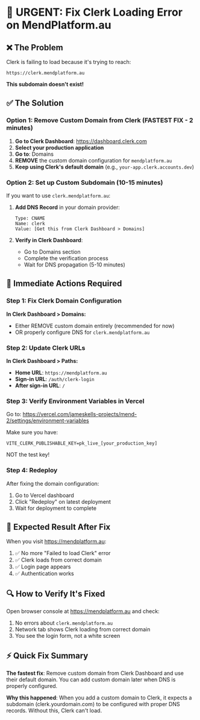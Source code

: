 # 🚨 URGENT: Fix Clerk Loading Error on MendPlatform.au

## ❌ The Problem

Clerk is failing to load because it's trying to reach:
```
https://clerk.mendplatform.au
```
**This subdomain doesn't exist!**

## ✅ The Solution

### Option 1: Remove Custom Domain from Clerk (FASTEST FIX - 2 minutes)

1. **Go to Clerk Dashboard**: https://dashboard.clerk.com
2. **Select your production application**
3. **Go to**: Domains
4. **REMOVE** the custom domain configuration for `mendplatform.au`
5. **Keep using Clerk's default domain** (e.g., `your-app.clerk.accounts.dev`)

### Option 2: Set up Custom Subdomain (10-15 minutes)

If you want to use `clerk.mendplatform.au`:

1. **Add DNS Record** in your domain provider:
   ```
   Type: CNAME
   Name: clerk
   Value: [Get this from Clerk Dashboard > Domains]
   ```

2. **Verify in Clerk Dashboard**:
   - Go to Domains section
   - Complete the verification process
   - Wait for DNS propagation (5-10 minutes)

## 🔧 Immediate Actions Required

### Step 1: Fix Clerk Domain Configuration

**In Clerk Dashboard > Domains:**
- Either REMOVE custom domain entirely (recommended for now)
- OR properly configure DNS for `clerk.mendplatform.au`

### Step 2: Update Clerk URLs

**In Clerk Dashboard > Paths:**
- **Home URL**: `https://mendplatform.au`
- **Sign-in URL**: `/auth/clerk-login`
- **After sign-in URL**: `/`

### Step 3: Verify Environment Variables in Vercel

Go to: https://vercel.com/jameskells-projects/mend-2/settings/environment-variables

Make sure you have:
```
VITE_CLERK_PUBLISHABLE_KEY=pk_live_[your_production_key]
```
NOT the test key!

### Step 4: Redeploy

After fixing the domain configuration:
1. Go to Vercel dashboard
2. Click "Redeploy" on latest deployment
3. Wait for deployment to complete

## 🎯 Expected Result After Fix

When you visit https://mendplatform.au:
1. ✅ No more "Failed to load Clerk" error
2. ✅ Clerk loads from correct domain
3. ✅ Login page appears
4. ✅ Authentication works

## 🔍 How to Verify It's Fixed

Open browser console at https://mendplatform.au and check:
1. No errors about `clerk.mendplatform.au`
2. Network tab shows Clerk loading from correct domain
3. You see the login form, not a white screen

## ⚡ Quick Fix Summary

**The fastest fix**: Remove custom domain from Clerk Dashboard and use their default domain. You can add custom domain later when DNS is properly configured.

**Why this happened**: When you add a custom domain to Clerk, it expects a subdomain (clerk.yourdomain.com) to be configured with proper DNS records. Without this, Clerk can't load.